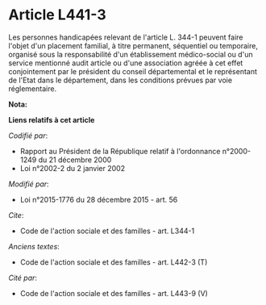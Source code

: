 # Article L441-3

Les personnes handicapées relevant de l'article L. 344-1 peuvent faire l'objet d'un placement familial, à titre permanent,
séquentiel ou temporaire, organisé sous la responsabilité d'un établissement médico-social ou d'un service mentionné audit
article ou d'une association agréée à cet effet conjointement par le président du conseil départemental et le représentant de
l'Etat dans le département, dans les conditions prévues par voie réglementaire.

**Nota:**



**Liens relatifs à cet article**

_Codifié par_:

  - Rapport au Président de la République relatif à l'ordonnance n°2000-1249 du 21 décembre 2000
  - Loi n°2002-2 du 2 janvier 2002

_Modifié par_:

  - Loi n°2015-1776 du 28 décembre 2015 - art. 56

_Cite_:

  - Code de l'action sociale et des familles - art. L344-1

_Anciens textes_:

  - Code de l'action sociale et des familles - art. L442-3 (T)

_Cité par_:

  - Code de l'action sociale et des familles - art. L443-9 (V)
